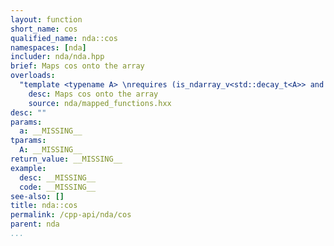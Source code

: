 ```yaml
---
layout: function
short_name: cos
qualified_name: nda::cos
namespaces: [nda]
includer: nda/nda.hpp
brief: Maps cos onto the array
overloads:
  "template <typename A> \nrequires (is_ndarray_v<std::decay_t<A>> and (get_algebra<std::decay_t<A>> != 'M')) \n\nauto cos(A && a)":
    desc: Maps cos onto the array
    source: nda/mapped_functions.hxx
desc: ""
params:
  a: __MISSING__
tparams:
  A: __MISSING__
return_value: __MISSING__
example:
  desc: __MISSING__
  code: __MISSING__
see-also: []
title: nda::cos
permalink: /cpp-api/nda/cos
parent: nda
...
```


